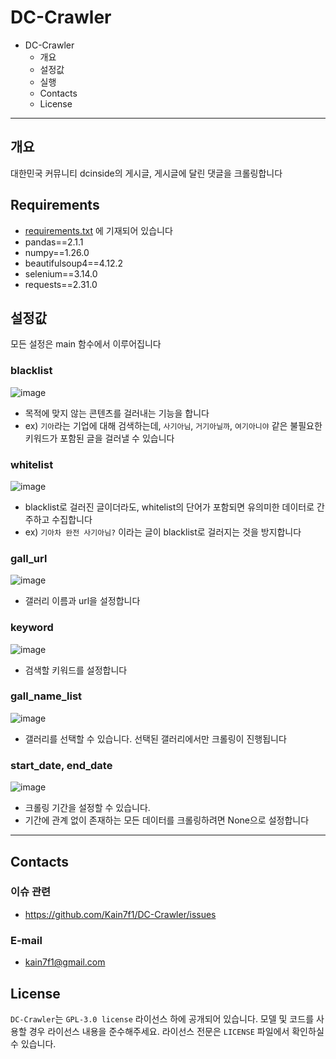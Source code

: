 # DC-Crawler

* DC-Crawler
  * 개요
  * 설정값
  * 실행
  * Contacts
  * License

---

## 개요
대한민국 커뮤니티 dcinside의 게시글, 게시글에 달린 댓글을 크롤링합니다

## Requirements
* [requirements.txt](https://github.com/Kain7f1/DC-Crawler/blob/main/requirements.txt) 에 기재되어 있습니다
* pandas==2.1.1
* numpy==1.26.0
* beautifulsoup4==4.12.2
* selenium==3.14.0
* requests==2.31.0

## 설정값
모든 설정은 main 함수에서 이루어집니다

### blacklist
![image](https://github.com/Kain7f1/DC-Crawler/assets/141689851/efdf20f4-a25e-4b6f-9777-0dd8d7f27376)
* 목적에 맞지 않는 콘텐츠를 걸러내는 기능을 합니다
* ex) `기아`라는 기업에 대해 검색하는데, `사기아님`, `거기아닐까`, `여기아니야` 같은 불필요한 키워드가 포함된 글을 걸러낼 수 있습니다

### whitelist
![image](https://github.com/Kain7f1/DC-Crawler/assets/141689851/d1a82c24-84fb-47b1-81fe-3c0a5a98942c)
* blacklist로 걸러진 글이더라도, whitelist의 단어가 포함되면 유의미한 데이터로 간주하고 수집합니다
* ex) `기아차 완전 사기아님?` 이라는 글이 blacklist로 걸러지는 것을 방지합니다

### gall_url
![image](https://github.com/Kain7f1/DC-Crawler/assets/141689851/eb0cf36e-074e-4014-b250-68f346a2f1ae)
* 갤러리 이름과 url을 설정합니다

### keyword
![image](https://github.com/Kain7f1/DC-Crawler/assets/141689851/8a7b4bcd-9f6b-40a9-932d-0d1d23865125)
* 검색할 키워드를 설정합니다

### gall_name_list
![image](https://github.com/Kain7f1/DC-Crawler/assets/141689851/a9ca285c-bbc8-4ce7-b135-54fa557514a0)
* 갤러리를 선택할 수 있습니다. 선택된 갤러리에서만 크롤링이 진행됩니다

### start_date, end_date
![image](https://github.com/Kain7f1/DC-Crawler/assets/141689851/10ed836c-1be0-4e16-8e9e-67608d9e49c7)
* 크롤링 기간을 설정할 수 있습니다.
* 기간에 관계 없이 존재하는 모든 데이터를 크롤링하려면 None으로 설정합니다

---




## Contacts

### 이슈 관련
* https://github.com/Kain7f1/DC-Crawler/issues

### E-mail
* kain7f1@gmail.com

## License

`DC-Crawler`는 `GPL-3.0 license` 라이선스 하에 공개되어 있습니다. 모델 및 코드를 사용할 경우 라이선스 내용을 준수해주세요. 라이선스 전문은 `LICENSE` 파일에서 확인하실 수 있습니다.
